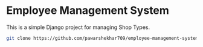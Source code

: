 # Employee Management System

This is a simple Django project for managing Shop Types.


   ```bash
   git clone https://github.com/pawarshekhar709/employee-management-system.git
